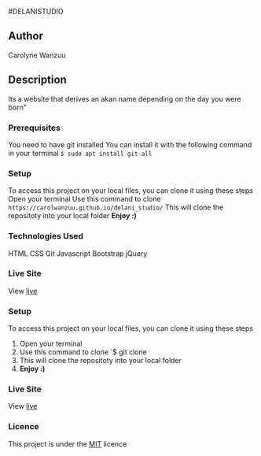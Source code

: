 #DELANISTUDIO

## Author
Carolyne Wanzuu


## Description
Its a website that derives an akan name depending on the day you were born"


### Prerequisites
You need to have git installed
You can install it with the following command in your terminal
`$ sudo apt install git-all`

### Setup
To access this project on your local files, you can clone it using these steps
Open your terminal
Use this command to clone `https://carolwanzuu.github.io/delani_studio/`
This will clone the repositoty into your local folder
__Enjoy :)__

### Technologies Used
HTML
CSS
Git
Javascript
Bootstrap
jQuery

### Live Site
View [live]()
### Setup
To access this project on your local files, you can clone it using these steps
1. Open your terminal
1. Use this command to clone `$ git clone 
1. This will clone the repositoty into your local folder
1. __Enjoy :)__




### Live Site
View [live](https://carolwanzuu.github.io/delani_studio/)
### Licence
This project is under the  [MIT](LICENSE) licence